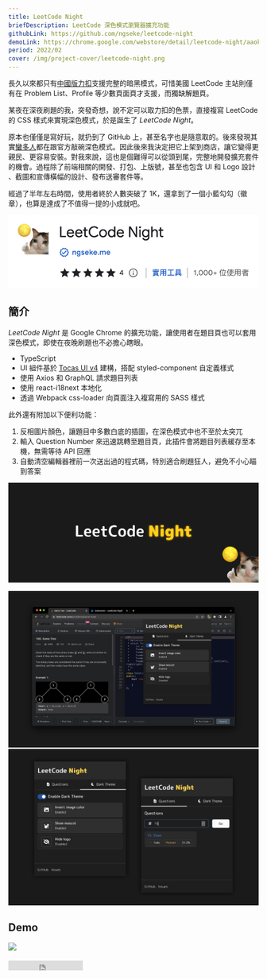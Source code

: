 ```yaml
---
title: LeetCode Night
briefDescription: LeetCode 深色模式瀏覽器擴充功能
githubLink: https://github.com/ngseke/leetcode-night
demoLink: https://chrome.google.com/webstore/detail/leetcode-night/aaokgipfeeeciodnffigjfiafledhcii
period: 2022/02
cover: /img/project-cover/leetcode-night.png
---
```



長久以來都只有[中國版力扣](https://leetcode-cn.com/)支援完整的暗黑模式，可惜美國 LeetCode 主站則僅有在 Problem List、Profile 等少數頁面頁才支援，而獨缺解題頁。

某夜在深夜刷題的我，突發奇想，說不定可以取力扣的色票，直接複寫 LeetCode 的 CSS 樣式來實現深色模式，於是誕生了 *LeetCode Night*。

原本也僅僅是寫好玩，就扔到了 GitHub 上，甚至名字也是隨意取的。後來發現其實[蠻多人](https://leetcode.com/discuss/general-discussion/544429/dark-mode)都在跟官方敲碗深色模式。因此後來我決定把它上架到商店，讓它變得更親民、更容易安裝。對我來說，這也是個難得可以從頭到尾，完整地開發擴充套件的機會。過程除了前端相關的開發、打包、上版號，甚至也包含 UI 和 Logo 設計 、截圖和宣傳橫幅的設計、發布送審套件等。

經過了半年左右時間，使用者終於人數突破了 1K，還拿到了一個小藍勾勾（徽章），也算是達成了不值得一提的小成就吧。

![](../../assets/img/article/leetcode-night/store.png)

## 簡介

*LeetCode Night* 是 Google Chrome 的擴充功能，讓使用者在題目頁也可以套用深色模式，即使在夜晚刷題也不必擔心瞎眼。

- TypeScript
- UI 組件基於 [Tocas UI v4](https://v4.tocas-ui.com/) 建構，搭配 styled-component 自定義樣式
- 使用 Axios 和 GraphQL 請求題目列表
- 使用 react-i18next 本地化
- 透過 Webpack css-loader 向頁面注入複寫用的 SASS 樣式


此外還有附加以下便利功能：

1. 反相圖片顏色，讓題目中多數白底的插圖，在深色模式中也不至於太突兀
2. 輸入 Question Number 來迅速跳轉至題目頁，此插件會將題目列表緩存至本機，無需等待 API 回應
3. 自動清空編輯器裡前一次送出過的程式碼，特別適合刷題狂人，避免不小心瞄到答案


![](../../assets/img/article/leetcode-night/banner.png)

![啟用 LeetCode 深色模式](../../assets/img/article/leetcode-night/1.png)
![Popup 視窗](../../assets/img/article/leetcode-night/2.png)


## Demo

<a href="https://chrome.google.com/webstore/detail/leetcode-night/aaokgipfeeeciodnffigjfiafledhcii" target="_blank">
  <img src="https://storage.googleapis.com/web-dev-uploads/image/WlD8wC6g8khYWPJUsQceQkhXSlv1/UV4C4ybeBTsZt43U4xis.png" />
</a>

<br/>
<br/>

<iframe src="https://ghbtns.com/github-btn.html?user=ngseke&repo=leetcode-night&type=star&count=false" frameborder="0" scrolling="0" width="150" height="20"></iframe>

